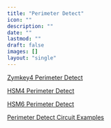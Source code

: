 ```yaml
---
title: "Perimeter Detect"
icon: ""
description: ""
date: ""
lastmod: ""
draft: false
images: []
layout: "single"
---
```


<p><a href="https://docs.zymbit.com/tutorials/perimeter-detect/zymkey4">Zymkey4 Perimeter Detect</a></p>
<p><a href="https://docs.zymbit.com/tutorials/perimeter-detect/hsm4">HSM4 Perimeter Detect</a></p>
<p><a href="https://docs.zymbit.com/tutorials/perimeter-detect/hsm6">HSM6 Perimeter Detect</a></p>
<p><a href="https://docs.zymbit.com/tutorials/perimeter-detect/examples">Perimeter Detect Circuit Examples</a></p>
